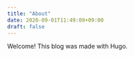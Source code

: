 ```yaml
---
title: "About"
date: 2020-09-01T11:49:09+09:00
draft: false
---
```

Welcome! This blog was made with Hugo.
